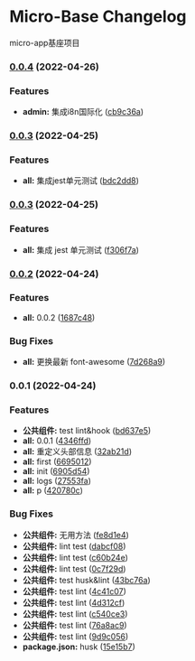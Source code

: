 # Micro-Base Changelog

micro-app基座项目

### [0.0.4](https://github.com/Eug620/micro-base/compare/v0.0.3...v0.0.4) (2022-04-26)


### Features

* **admin:** 集成i8n国际化 ([cb9c36a](https://github.com/Eug620/micro-base/commit/cb9c36a83212a277638f17aa595cb21640538054))

### [0.0.3](https://github.com/Eug620/micro-base/compare/v0.0.2...v0.0.3) (2022-04-25)


### Features

* **all:** 集成jest单元测试 ([bdc2dd8](https://github.com/Eug620/micro-base/commit/bdc2dd8bd2423e6dbe203d00ede92d685abe3bb0))

### [0.0.3](https://github.com/Eug620/micro-base/compare/v0.0.2...v0.0.3) (2022-04-25)

### Features

- **all:** 集成 jest 单元测试 ([f306f7a](https://github.com/Eug620/micro-base/commit/f306f7a129977487cbf13063b26203150b64f08f))

### [0.0.2](https://github.com/Eug620/micro-base/compare/v0.0.1...v0.0.2) (2022-04-24)

### Features

- **all:** 0.0.2 ([1687c48](https://github.com/Eug620/micro-base/commit/1687c48b16ab7257060be6945fc1b5d46c5cec6e))

### Bug Fixes

- **all:** 更换最新 font-awesome ([7d268a9](https://github.com/Eug620/micro-base/commit/7d268a94d2e6056306cc5c9bb97d1790832fc8c0))

### 0.0.1 (2022-04-24)

### Features

- **公共组件:** test lint&hook ([bd637e5](https://github.com/Eug620/micro-base/commit/bd637e563b1a4b1e6ceb8fb462806bf19755191e))
- **all:** 0.0.1 ([4346ffd](https://github.com/Eug620/micro-base/commit/4346ffd25c643e570f97adec75fbc15dd4f44020))
- **all:** 重定义头部信息 ([32ab21d](https://github.com/Eug620/micro-base/commit/32ab21d25417c337bf733ba9cb3b810e158f5041))
- **all:** first ([6695012](https://github.com/Eug620/micro-base/commit/66950126776bf905d7aa1d485b2e41ec71fb4b77))
- **all:** init ([6905d54](https://github.com/Eug620/micro-base/commit/6905d54ebef2c516447d12d868923f4eaf1c4c9d))
- **all:** logs ([27553fa](https://github.com/Eug620/micro-base/commit/27553fa9b5ba759aa72893a60f2d9205f4d93dfa))
- **all:** p ([420780c](https://github.com/Eug620/micro-base/commit/420780cdfefb8b29ca627f31b27e428ca4ec2941))

### Bug Fixes

- **公共组件:** 无用方法 ([fe8d1e4](https://github.com/Eug620/micro-base/commit/fe8d1e424fe358f691cd9638890e98a192d4e3b9))
- **公共组件:** lint test ([dabcf08](https://github.com/Eug620/micro-base/commit/dabcf08b46ab8eac430b359635fe828de116f510))
- **公共组件:** lint test ([c60b24e](https://github.com/Eug620/micro-base/commit/c60b24ec2d68e91aaf97e328a42962e7c91a3728))
- **公共组件:** lint test ([0c7f29d](https://github.com/Eug620/micro-base/commit/0c7f29dc4b2d28d43d6737a33175449d5597730d))
- **公共组件:** test husk&lint ([43bc76a](https://github.com/Eug620/micro-base/commit/43bc76af692a99fe1af1eb93fd596a803223a02e))
- **公共组件:** test lint ([4c41c07](https://github.com/Eug620/micro-base/commit/4c41c075b6a573a85e186b7739a3dc455b1dd85a))
- **公共组件:** test lint ([4d312cf](https://github.com/Eug620/micro-base/commit/4d312cfb73e9da21ba2bb734821e7e8e1e30bf77))
- **公共组件:** test lint ([c540ce3](https://github.com/Eug620/micro-base/commit/c540ce39fb134f23a1451e88137d7d2fa7e13fb2))
- **公共组件:** test lint ([76a8ac9](https://github.com/Eug620/micro-base/commit/76a8ac90031a1b0b71ec011f5984fb472063bb26))
- **公共组件:** test lint ([9d9c056](https://github.com/Eug620/micro-base/commit/9d9c05609b16ec7f450999852ad2874545f046bf))
- **package.json:** husk ([15e15b7](https://github.com/Eug620/micro-base/commit/15e15b7262efc9a070979fb415a60a4699192607))
